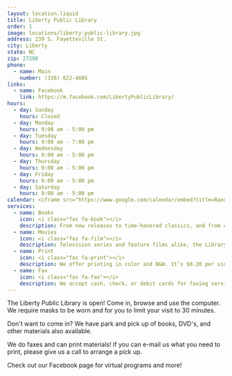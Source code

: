```yaml
---
layout: location.liquid
title: Liberty Public Library
order: 1
image: locations/liberty-public-library.jpg
address: 239 S. Fayetteville St.
city: Liberty
state: NC
zip: 27298
phone: 
  - name: Main
    number: (336) 622-4605
links: 
  - name: Facebook
    link: https://m.facebook.com/LibertyPublicLibrary/
hours: 
  - day: Sunday
    hours: Closed
  - day: Monday
    hours: 9:00 am - 5:00 pm
  - day: Tuesday
    hours: 9:00 am - 7:00 pm
  - day: Wednesday
    hours: 9:00 am - 5:00 pm
  - day: Thursday
    hours: 9:00 am - 5:00 pm
  - day: Friday
    hours: 9:00 am - 5:00 pm
  - day: Saturday
    hours: 9:00 am - 5:00 pm
calendar: <iframe src="https://www.google.com/calendar/embed?title=Randolph%20County%20Public%20Library%20Events&amp;showPrint=0&amp;mode=AGENDA&amp;height=600&amp;wkst=1&amp;bgcolor=%23FFFFFF&amp;src=qukurlimnnfkdfjgtca4pum9as%40group.calendar.google.com&amp;color=%235229A3&amp;ctz=America%2FNew_York" style=" border-width:0 " width="540" height="600" frameborder="0" scrolling="no"></iframe>
services: 
  - name: Books
    icon: <i class="fas fa-book"></i>
    description: From new releases to time-honored classics, and from cookbooks to biographies, the Library has thousands of books available for your reading pleasure. (We even have large print and audio-books on CD).
  - name: Movies
    icon: <i class="fas fa-film"></i>
    description: Television series and feature films alike, the Library has DVDs for viewing entertainment.
  - name: Print
    icon: <i class="fas fa-print"></i>
    description: We offer printing in color and B&W. It’s $0.20 per side, per page for both color and B&W printing. We accept cash, debit card, or check.  A minimum of $0.40 is required for the use of debit cards.
  - name: Fax
    icon: <i class="fas fa-fax"></i>
    description: We accept cash, check, or debit cards for faxing services, and staff do the work. $1.75 for the first page and $1 for every other page thereafter to fax anywhere in the US. This fax machine does receive faxes.
---
```


The Liberty Public Library is open! Come in, browse and use the computer. We require masks to be worn and for you to limit your visit to 30 minutes. 
 
Don't want to come in? We have park and pick up of books, DVD's, and other materials also available.

We do faxes and can print materials! 
If you can e-mail us what you need to print, please give us a call to arrange a pick up. 

Check out our Facebook page for virtual programs and more!
